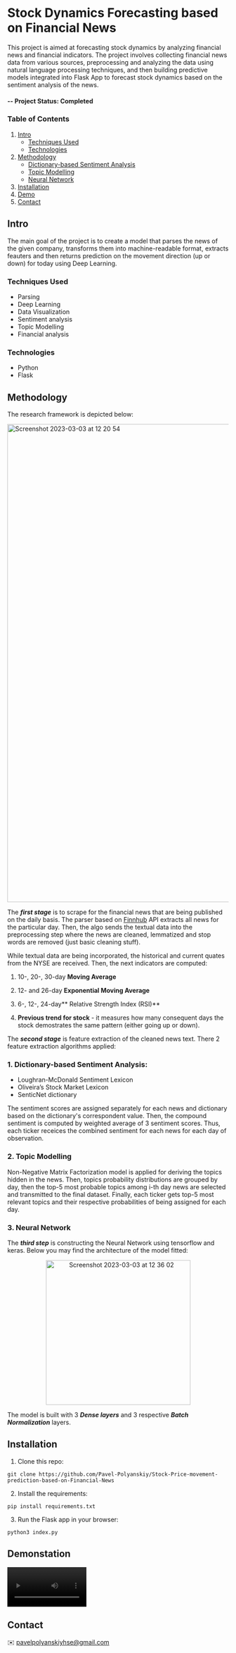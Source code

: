 # Stock Dynamics Forecasting based on Financial News
This project is aimed at forecasting stock dynamics by analyzing financial news and financial indicators. The project involves collecting financial news data from various sources, preprocessing and analyzing the data using natural language processing techniques, and then building predictive models integrated into Flask App to forecast stock dynamics based on the sentiment analysis of the news.

#### -- Project Status: Completed

### Table of Contents  
1. [Intro](#intro)  
   - [Techniques Used](#techniques-used) 
   - [Technologies](#technologies)
2. [Methodology](#methodology)  
   - [Dictionary-based Sentiment Analysis](#1-dictionary-based-sentiment-analysis)
   - [Topic Modelling](#2-topic-modelling)
   - [Neural Network](#3-neural-network)
3. [Installation](#installation) 
4. [Demo](#demonstation)
5. [Contact](#contact)

## Intro

The main goal of the project is to create a model that parses the news of the given company, transforms them into machine-readable format, extracts feauters and then returns prediction on the movement direction (up or down) for today using Deep Learning.


### Techniques Used
* Parsing
* Deep Learning
* Data Visualization
* Sentiment analysis
* Topic Modelling
* Financial analysis

### Technologies
* Python
* Flask

## Methodology

The research framework is depicted below:


<img width="1087" alt="Screenshot 2023-03-03 at 12 20 54" src="https://user-images.githubusercontent.com/84684422/222718797-e3d13828-e4ef-4431-a813-8afb1cd29218.png">

The ***first stage*** is to scrape for the financial news that are being published on the daily basis. The parser based on [Finnhub](https://finnhub.io/) API extracts all news for the particular day. Then, the algo sends the textual data into the preprocessing step where the news are cleaned, lemmatized and stop words are removed (just basic cleaning stuff). 

While textual data are being incorporated, the historical and current quates from the NYSE are received. Then, the next indicators are computed:

1. 10-, 20-, 30-day **Moving Average**

2. 12- and 26-day **Exponential Moving Average**

3. 6-, 12-, 24-day** Relative Strength Index (RSI)**

4. **Previous trend for stock** - it measures how many consequent days the stock demostrates the same pattern (either going up or down).

The ***second stage*** is feature extraction of the cleaned news text. There 2 feature extraction algorithms applied:

### 1. Dictionary-based Sentiment Analysis: 

   - Loughran-McDonald Sentiment Lexicon
   - Oliveira’s Stock Market Lexicon
   - SenticNet dictionary

The sentiment scores are assigned separately for each news and dictionary based on the dictionary's correspondent value. Then, the compound sentiment is computed by weighted average of 3 sentiment scores. Thus, each ticker receices the combined sentiment for each news for each day of observation.

### 2. Topic Modelling

Non-Negative Matrix Factorization model is applied for deriving the topics hidden in the news. Then, topics probability distributions are grouped by day, then the top-5 most probable topics among i-th day news are selected and transmitted to the final dataset. Finally, each ticker gets top-5 most relevant topics and their respective probabilities of being assigned for each day.


### 3. Neural Network
The ***third step*** is constructing the Neural Network using tensorflow and keras. Below you may find the architecture of the model fitted:

<p align="center">
<img width="329" alt="Screenshot 2023-03-03 at 12 36 02" src="https://user-images.githubusercontent.com/84684422/222721818-7c1e48c3-0d15-4269-8f74-dbffe11a6953.png">
</p>

The model is built with 3 ***Dense layers*** and 3 respective ***Batch Normalization*** layers. 


## Installation

1. Clone this repo: 

`git clone https://github.com/Pavel-Polyanskiy/Stock-Price-movement-prediction-based-on-Financial-News`

2. Install the requirements:

`pip install requirements.txt`

3. Run the Flask app in your browser:

`python3 index.py`


## Demonstation

<video src=https://user-images.githubusercontent.com/84684422/221692818-4a984c2b-b957-4534-b7ff-a6938cd94047.mov width=180 ></video>

## Contact
✉️ pavelpolyanskiyhse@gmail.com



